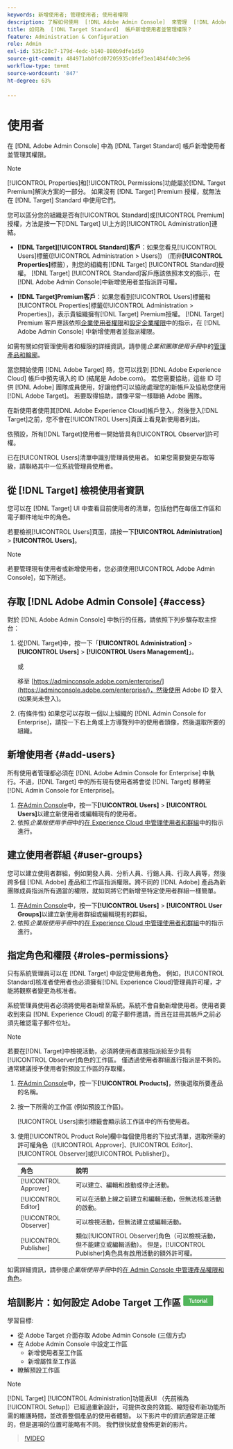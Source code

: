 ```yaml
---
keywords: 新增使用者; 管理使用者; 使用者權限
description: 了解如何使用  [!DNL Adobe Admin Console]  來管理  [!DNL Adobe Target Standard] 中的使用者及其權限和權利。
title: 如何為  [!DNL Target Standard]  帳戶新增使用者並管理權限？
feature: Administration & Configuration
role: Admin
exl-id: 535c28c7-179d-4edc-b140-880b9dfe1d59
source-git-commit: 484971ab0fcd07205935c0fef3ea1484f40c3e96
workflow-type: tm+mt
source-wordcount: '847'
ht-degree: 63%

---
```


# 使用者

在 [!DNL Adobe Admin Console] 中為 [!DNL Target Standard] 帳戶新增使用者並管理其權限。

>[!NOTE]
>
>[!UICONTROL Properties]和[!UICONTROL Permissions]功能屬於[!DNL Target Premium]解決方案的一部分。 如果沒有 [!DNL Target] Premium 授權，就無法在 [!DNL Target] Standard 中使用它們。 
>
>您可以區分您的組織是否有[!UICONTROL Standard]或[!UICONTROL Premium]授權，方法是按一下[!DNL Target] UI上方的[!UICONTROL Administration]連結。
>
>* **[!DNL Target][!UICONTROL Standard]客戶**：如果您看見[!UICONTROL Users]標籤([!UICONTROL Administration > Users]) （而非&#x200B;**[!UICONTROL Properties]**&#x200B;標籤），則您的組織有[!DNL Target] [!UICONTROL Standard]授權。 [!DNL Target] [!UICONTROL Standard]客戶應該依照本文的指示，在[!DNL Adobe Admin Console]中新增使用者並指派許可權。
>
>* **[!DNL Target]Premium客戶**：如果您看到[!UICONTROL Users]標籤和[!UICONTROL Properties]標籤([!UICONTROL Administration > Properties])，表示貴組織擁有[!DNL Target] Premium授權。 [!DNL Target] Premium 客戶應該依照[企業使用者權限](/help/main/administrating-target/c-user-management/property-channel/property-channel.md)和[設定企業權限](/help/main/administrating-target/c-user-management/property-channel/properties-overview.md)中的指示，在 [!DNL Adobe Admin Console] 中新增使用者並指派權限。
>
>如需有關如何管理使用者和權限的詳細資訊，請參閱&#x200B;*企業和團隊使用手冊*&#x200B;中的[管理產品和輪廓](https://helpx.adobe.com/tw/enterprise/using/manage-products-and-profiles.html)。

當您開始使用 [!DNL Adobe Target] 時，您可以找到 [!DNL Adobe Experience Cloud] 帳戶中預先填入的 ID (結尾是 Adobe.com)。 若您需要協助，這些 ID 可供 [!DNL Adobe] 團隊成員使用，好讓他們可以協助處理您的新帳戶及協助您使用 [!DNL Adobe Target]。 若要取得協助，請像平常一樣聯絡 Adobe 團隊。

在新使用者使用其[!DNL Adobe Experience Cloud]帳戶登入，然後登入[!DNL Target]之前，您不會在[!UICONTROL Users]頁面上看見新使用者列出。

依預設，所有[!DNL Target]使用者一開始皆具有[!UICONTROL Observer]許可權。

已在[!UICONTROL Users]清單中識別管理員使用者。 如果您需要變更存取等級，請聯絡其中一位系統管理員使用者。

## 從 [!DNL Target] 檢視使用者資訊

您可以在 [!DNL Target] UI 中查看目前使用者的清單，包括他們在每個工作區和電子郵件地址中的角色。

若要檢視[!UICONTROL Users]頁面，請按一下&#x200B;**[!UICONTROL Administration]** > **[!UICONTROL Users]**。

>[!NOTE]
>
>若要管理現有使用者或新增使用者，您必須使用[!UICONTROL Adobe Admin Console]，如下所述。

## 存取 [!DNL Adobe Admin Console] {#access}

對於 [!DNL Adobe Admin Console] 中執行的任務，請依照下列步驟存取主控台：

1. 從[!DNL Target]中，按一下「**[!UICONTROL Administration]** > **[!UICONTROL Users]** > **[!UICONTROL Users Management]**」。

   或

   移至 [https://adminconsole.adobe.com/enterprise/](https://adminconsole.adobe.com/enterprise/)，然後使用 Adobe ID 登入 (如果尚未登入)。

1. (有條件性) 如果您可以存取一個以上組織的 [!DNL Admin Console for Enterprise]，請按一下右上角或上方導覽列中的使用者頭像，然後選取所要的組織。

## 新增使用者 {#add-users}

所有使用者管理都必須在 [!DNL Adobe Admin Console for Enterprise] 中執行。不過，[!DNL Target] 中的所有現有使用者將會從 [!DNL Target] 移轉至 [!DNL Admin Console for Enterprise]。

1. [在Admin Console](/help/main/administrating-target/c-user-management/c-user-management/user-management.md#section_79796E0227D048F59BAE0AB02E544EBE)中，按一下&#x200B;**[!UICONTROL Users]** > **[!UICONTROL Users]**&#x200B;以建立新使用者或編輯現有的使用者。
1. 依照&#x200B;*企業版使用手冊*&#x200B;中的[在 Experience Cloud 中管理使用者和群組](https://helpx.adobe.com/tw/enterprise/help/users.html)中的指示進行。

## 建立使用者群組 {#user-groups}

您可以建立使用者群組，例如開發人員、分析人員、行銷人員、行政人員等，然後跨多個 [!DNL Adobe] 產品和工作區指派權限。跨不同的 [!DNL Adobe] 產品為新團隊成員指派所有適當的權限，就如同將它們新增至特定使用者群組一樣簡單。

1. [在Admin Console](/help/main/administrating-target/c-user-management/c-user-management/user-management.md#section_79796E0227D048F59BAE0AB02E544EBE)中，按一下&#x200B;**[!UICONTROL Users]** > **[!UICONTROL User Groups]**&#x200B;以建立新使用者群組或編輯現有的群組。
1. 依照&#x200B;*企業版使用手冊*&#x200B;中的[在 Experience Cloud 中管理使用者和群組](https://helpx.adobe.com/tw/enterprise/help/users.html)中的指示進行。

## 指定角色和權限 {#roles-permissions}

只有系統管理員可以在 [!DNL Target] 中設定使用者角色。 例如，[!UICONTROL Standard]核准者使用者也必須擁有[!DNL Experience Cloud]管理員許可權，才能將觀察者變更為核准者。

系統管理員使用者必須將使用者新增至系統。系統不會自動新增使用者。使用者要收到來自 [!DNL Experience Cloud] 的電子郵件邀請，而且在註冊其帳戶之前必須先確認電子郵件位址。

>[!NOTE]
>
>若要在[!DNL Target]中檢視活動，必須將使用者直接指派給至少具有[!UICONTROL Observer]角色的工作區。 僅透過使用者群組進行指派是不夠的。 通常建議授予使用者對預設工作區的存取權。

1. [在Admin Console](/help/main/administrating-target/c-user-management/c-user-management/user-management.md#section_79796E0227D048F59BAE0AB02E544EBE)中，按一下&#x200B;**[!UICONTROL Products]**，然後選取所要產品的名稱。

1. 按一下所需的工作區 (例如預設工作區)。

   [!UICONTROL Users]索引標籤會顯示該工作區中的所有使用者。

1. 使用[!UICONTROL Product Role]欄中每個使用者的下拉式清單，選取所需的許可權角色（[!UICONTROL Approver]、[!UICONTROL Editor]、[!UICONTROL Observer]或[!UICONTROL Publisher]）。

   | 角色 | 說明 |
   |--- |--- |
   | [!UICONTROL Approver] | 可以建立、編輯和啟動或停止活動。 |
   | [!UICONTROL Editor] | 可以在活動上線之前建立和編輯活動，但無法核准活動的啟動。 |
   | [!UICONTROL Observer] | 可以檢視活動，但無法建立或編輯活動。 |
   | [!UICONTROL Publisher] | 類似[!UICONTROL Observer]角色（可以檢視活動，但不能建立或編輯活動）。 但是，[!UICONTROL Publisher]角色具有啟用活動的額外許可權。 |

如需詳細資訊，請參閱&#x200B;*企業版使用手冊*&#x200B;中的[在 Admin Console 中管理產品權限和角色](https://helpx.adobe.com/tw/enterprise/help/manage-permissions-and-roles.html)。

## 培訓影片：如何設定 Adobe Target 工作區 ![教學課程徽章](/help/main/assets/tutorial.png)

學習目標:

* 從 Adobe Target 介面存取 Adobe Admin Console (三個方式)
* 在 Adobe Admin Console 中設定工作區
   * 新增使用者至工作區
   * 新增屬性至工作區
* 瞭解預設工作區

>[!NOTE]
>
>[!DNL Target] [!UICONTROL Administration]功能表UI （先前稱為[!UICONTROL Setup]）已經過重新設計，可提供改良的效能、縮短發布新功能所需的維護時間，並改善整個產品的使用者體驗。 以下影片中的資訊通常是正確的，但是選項的位置可能略有不同。 我們很快就會發佈更新的影片。

>[!VIDEO](https://video.tv.adobe.com/v/19463/)

